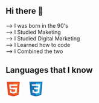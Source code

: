 ## Hi there 👋 ##

--> I was born in the 90's <br>
--> I Studied Maketing <br>
--> I Studied Digital Marketing <br>
--> I Learned how to code <br>
--> I Combined the two <br>

## Languages that I know ##
<div style="display: flex; gap:20px;">
  <img width="40" height="40" align="center" src='https://raw.githubusercontent.com/devicons/devicon/master/icons/html5/html5-original.svg'>
  <img width="40" height="40" align="center" src='https://raw.githubusercontent.com/devicons/devicon/master/icons/css3/css3-original.svg'>
</div>
